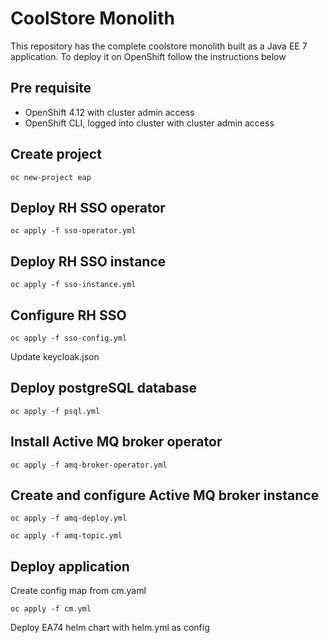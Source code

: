 # CoolStore Monolith

This repository has the complete coolstore monolith built as a Java EE 7 application. To deploy it on OpenShift follow the instructions below

## Pre requisite

* OpenShift 4.12 with cluster admin access
* OpenShift CLI, logged into cluster with cluster admin access

## Create project

`oc new-project eap`

## Deploy RH SSO operator

`oc apply -f sso-operator.yml`

## Deploy RH SSO instance

`oc apply -f sso-instance.yml`

## Configure RH SSO

`oc apply -f sso-config.yml`


Update keycloak.json

## Deploy postgreSQL database

`oc apply -f psql.yml`

## Install Active MQ broker operator

`oc apply -f amq-broker-operator.yml`

## Create and configure Active MQ broker instance

`oc apply -f amq-deploy.yml`

`oc apply -f amq-topic.yml`

## Deploy application

Create config map from cm.yaml

`oc apply -f cm.yml`

Deploy EA74 helm chart with helm.yml as config

